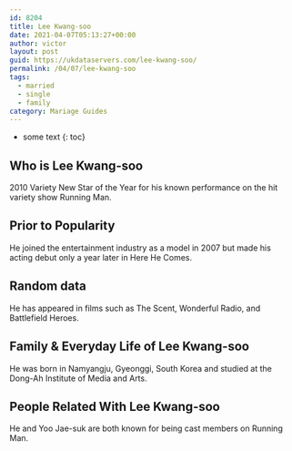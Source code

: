 ```yaml
---
id: 8204
title: Lee Kwang-soo
date: 2021-04-07T05:13:27+00:00
author: victor
layout: post
guid: https://ukdataservers.com/lee-kwang-soo/
permalink: /04/07/lee-kwang-soo  
tags:
  - married
  - single
  - family
category: Mariage Guides
---
```


* some text
{: toc}


## Who is Lee Kwang-soo



2010 Variety New Star of the Year for his known performance on the hit variety show Running Man.

                
                
                
## Prior to Popularity



He joined the entertainment industry as a model in 2007 but made his acting debut only a year later in Here He Comes.

                
                
                
## Random data



He has appeared in films such as The Scent, Wonderful Radio, and Battlefield Heroes.

                
                
                
## Family & Everyday Life of Lee Kwang-soo



He was born in Namyangju, Gyeonggi, South Korea and studied at the Dong-Ah Institute of Media and Arts.

                
                
                
## People Related With Lee Kwang-soo



He and Yoo Jae-suk are both known for being cast members on Running Man.

                
              
            
          
          
          
